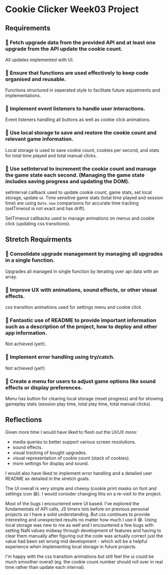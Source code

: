 # Cookie Clicker Week03 Project

## Requirements

### 🎯 Fetch upgrade data from the provided API and at least one upgrade from the API update the cookie count.

All updates implemented with UI.


### 🎯 Ensure that functions are used effectively to keep code organised and reusable.

Functions structured in seperated style to facilitate future asjustments and implementations.

### 🎯 Implement event listeners to handle user interactions.

Event listeners handling all buttons as well as cookie click animations.

### 🎯 Use local storage to save and restore the cookie count and relevant game information.

Local storage is used to save cookie count, cookies per second, and stats for total time played and total manual clicks.

### 🎯 Use setInterval to increment the cookie count and manage the game state each second. (Managing the game state includes saving progress and updating the DOM).

setInterval callback used to update cookie count, game stats, set local storage, update ui. Time sensitive game stats (total time played and session time) are using `Date.now` comparisons for accurate time tracking (setTimeout is not exact and has drift).

SetTimeout callbacks used to manage animations on menus and cookie click (updating css transitions).

## Stretch Requirments

### 🏹 Consolidate upgrade management by managing all upgrades in a single function.
Upgrades all managed in single function by iterating over api data with an array.

### 🏹 Improve UX with animations, sound effects, or other visual effects.
css transition animations used for settings menu and cookie click.

### 🏹 Fantastic use of README to provide important information such as a description of the project, how to deploy and other app information.
Not achieved (yet!).

### 🏹 Implement error handling using try/catch.
Not achieved (yet!)

### 🏹 Create a menu for users to adjust game options like sound effects or display preferences.
Menu has button for clearing local storage (reset progress) and for showing gameplay stats (session play time, total play time, total manual clicks).

## Reflections
Given more time I would have liked to flesh out the UI/UX more: 
 - media queries to better support various screen resolutions.
 - sound effects.
 - visual tracking of bought upgrades.
 - visual representation of cookie count (stack of cookies).
 - more settings for display and sound.

 I would also have liked to implement error handling and a detailed user README as detailed in the stretch goals.

The UI overall is very simple and cheesy (cookie print masks on font and settings icon 😅). I would consider changing this on a re-visit to the project.

Most of the bugs i encountered were UI based. I've explored the fundamentals of API calls, JS timers lots before on previous personal projects so I have a solid understanding. But css continues to provide interesting and unexpected results no matter how much I use it 😅. Using local storage was new to me as well and I encountered a few bugs with setting NaN values midway through development of features and having to clear them manually after figuring out the code was actually correct just the value had been set wrong mid development - which will be a helpful experience when implementing local storage in future projects.

I'm happy with the css transition animations but still feel the ui could be much smoother overall (eg. the cookie count number should roll over in real time rather than update each interval).

